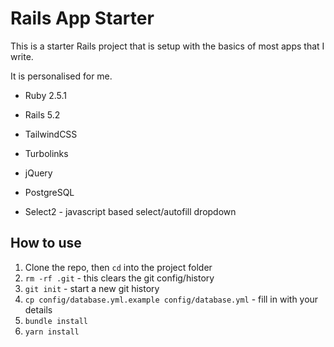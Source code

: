 # Rails App Starter

This is a starter Rails project that is setup with the basics of most apps that I write.

It is personalised for me.

* Ruby 2.5.1
* Rails 5.2
* TailwindCSS
* Turbolinks
* jQuery
* PostgreSQL

* Select2 - javascript based select/autofill dropdown

## How to use

1.  Clone the repo, then `cd` into the project folder
2.  `rm -rf .git` - this clears the git config/history
3.  `git init` - start a new git history
4.  `cp config/database.yml.example config/database.yml` - fill in with your details
5.  `bundle install`
6.  `yarn install`
